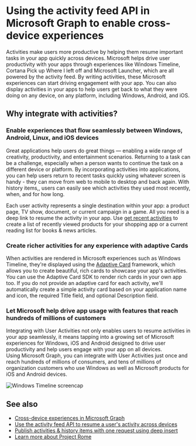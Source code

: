 # Using the activity feed API in Microsoft Graph to enable cross-device experiences

Activities make users more productive by helping them resume important tasks in your app quickly across devices. Microsoft helps drive user productivity with your apps through experiences like Windows Timeline, Cortana Pick up Where I left off and Microsoft Launcher, which are all powered by the activity feed. By writing activities, these Microsoft experiences can start driving engagement with your app. You can also display activities in your apps to help users get back to what they were doing on any device, on any platform, including Windows, Android, and iOS.

## Why integrate with activities?
### Enable experiences that flow seamlessly between Windows, Android, Linux, and iOS devices 
Great applications help users do great things — enabling a wide range of creativity, productivity, and entertainment scenarios. Returning to a task can be a challenge, especially when a person wants to continue the task on a different device or platform. By incorporating activities into applications, you can help users return to recent tasks quickly using whatever screen is handy - they can move from web to mobile to desktop and back again. With history items,, users can easily see which activities they used most recently, when, and for how long.   

Each user activity represents a single destination within your app: a product page, TV show, document, or current campaign in a game. All you need is a deep link to resume the activity in your app. Use [get recent activities](https://developer.microsoft.com/en-us/graph/docs/api-reference/v1.0/api/projectrome_get_recent_activities) to create a list of recently viewed products for your shopping app or a current reading list for books & news articles. 

### Create richer activities for any experience with adaptive Cards
When activities are rendered in Microsoft experiences such as Windows Timeline, they're displayed using the [Adaptive Card](http://adaptivecards.io/) framework, which allows you to create beautiful, rich cards to showcase your app's activities. You can use the Adaptive Card SDK to render rich cards in your own app too. If you do not provide an adaptive card for each activity, we'll automatically create a simple activity card based on your application name and icon, the required Title field, and optional Description field. 

### Let Microsoft help drive app usage with features that reach hundreds of millions of customers
Integrating with User Activities not only enables users to resume activities in your app seamlessly, it means tapping into a growing set of Microsoft experiences for Windows, iOS and Android designed to drive user productivity and help users engage with your app on all devices. Using Microsoft Graph, you can integrate with User Activities just once and reach hundreds of millions of consumers, and tens of millions of organization customers who use Windows as well as Microsoft products for iOS and Android devices.

![Windows Timeline screencap](https://winblogs.azureedge.net/win/2017/05/22-591a3ec9833f4.jpg)

## See also

- [Cross-device experiences in Microsoft Graph](cross-device-concept-overview.md)
- [Use the activity feed API to resume a user's activity across devices](../api-reference/v1.0/resources/activity-feed-api-overview.md)
- [Publish activities & history items with one request using deep insert](https://developer.microsoft.com/en-us/graph/docs/api-reference/v1.0/api/projectrome_put_activity#example-2---deep-insert)
- [Learn more about Project Rome](http://aka.ms/projectrome)
